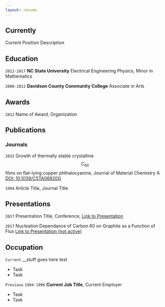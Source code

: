 ```yaml
---
layout: resume
---
```

## Currently

Current Position Description

## Education

`2012-2017`
__NC State University__
Electrical Engineering Physics, Minor in Mathematics

`2008-2012`
__Davidson County Community College__
Associate in Arts

## Awards

`2012`
Name of Award, Organization

## Publications

<!-- A list is also available [online](http://scholar.google.co.uk/citations?user=LTOTl0YAAAAJ) -->

### Journals

`2015`
Growth of thermally stable crystalline $$C_{60}$$ films on flat-lying copper phthalocyanine, Journal of Material Chemistry A [DOI: 10.1039/C5TA06820G](http://dx.doi.org/10.1039/C5TA06820G)

`1994`
Article Title, Journal Title


## Presentations

`2017`
Presentation Title, Conference, <a href="http://MyWebsite.tld/presentation1">Link to Presentation</a>

`2017`
Nucleation Dependance of Carbon 60 on Graphite as a Function of Flux
<a href="http://MyWebsite.tld/presentation1">Link to Presentation (not active)</a>


## Occupation

`Current`
__stuff goes here test <!-- Duke TIP Field Studies Instructional Counselor, Duke TIP -->

- Task
- Task


`Previous`
`1994-1996`
__Current Job Title__, Current Employer

- Task
- Task



<!-- ### Footer

Last updated: May 2013 -->
